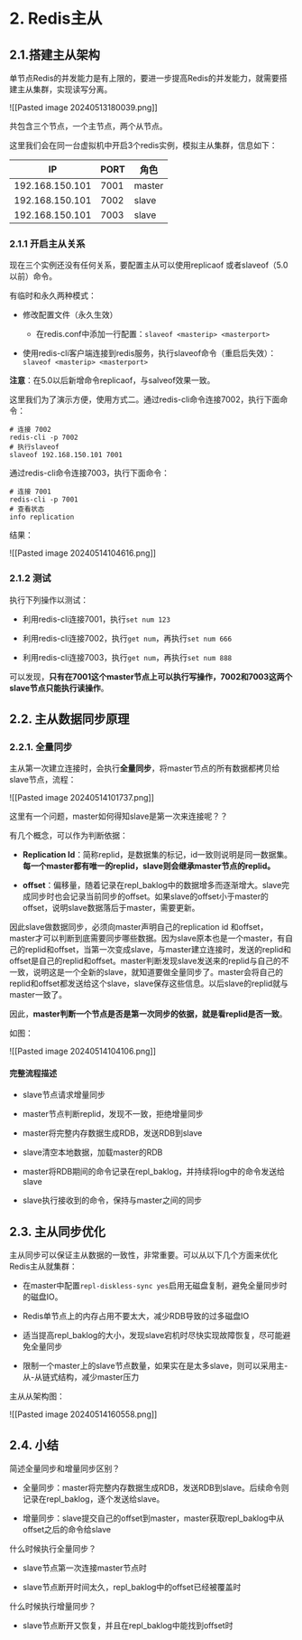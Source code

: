 # 2. Redis主从

## 2.1.搭建主从架构

单节点Redis的并发能力是有上限的，要进一步提高Redis的并发能力，就需要搭建主从集群，实现读写分离。

![[Pasted image 20240513180039.png]]

共包含三个节点，一个主节点，两个从节点。

这里我们会在同一台虚拟机中开启3个redis实例，模拟主从集群，信息如下：

|IP|PORT|角色|
|---|---|---|
|192.168.150.101|7001|master|
|192.168.150.101|7002|slave|
|192.168.150.101|7003|slave|

### 2.1.1 开启主从关系

现在三个实例还没有任何关系，要配置主从可以使用replicaof 或者slaveof（5.0以前）命令。

有临时和永久两种模式：

- 修改配置文件（永久生效）
    - 在redis.conf中添加一行配置：`slaveof <masterip> <masterport>`
        
- 使用redis-cli客户端连接到redis服务，执行slaveof命令（重启后失效）：
    `slaveof <masterip> <masterport>`

**注意**：在5.0以后新增命令replicaof，与salveof效果一致。

这里我们为了演示方便，使用方式二。通过redis-cli命令连接7002，执行下面命令：

```shell
# 连接 7002  
redis-cli -p 7002  
# 执行slaveof  
slaveof 192.168.150.101 7001
```

通过redis-cli命令连接7003，执行下面命令：

```shell
# 连接 7001
redis-cli -p 7001
# 查看状态
info replication
```

结果：

![[Pasted image 20240514104616.png]]

### 2.1.2 测试

执行下列操作以测试：

- 利用redis-cli连接7001，执行`set num 123`
    
- 利用redis-cli连接7002，执行`get num`，再执行`set num 666`
    
- 利用redis-cli连接7003，执行`get num`，再执行`set num 888`

可以发现，**只有在7001这个master节点上可以执行写操作，7002和7003这两个slave节点只能执行读操作**。

## 2.2. 主从数据同步原理

### 2.2.1. 全量同步

主从第一次建立连接时，会执行**全量同步**，将master节点的所有数据都拷贝给slave节点，流程：

![[Pasted image 20240514101737.png]]

这里有一个问题，master如何得知slave是第一次来连接呢？？

有几个概念，可以作为判断依据：

- **Replication Id**：简称replid，是数据集的标记，id一致则说明是同一数据集。**每一个master都有唯一的replid，slave则会继承master节点的replid。**
    
- **offset**：偏移量，随着记录在repl_baklog中的数据增多而逐渐增大。slave完成同步时也会记录当前同步的offset。如果slave的offset小于master的offset，说明slave数据落后于master，需要更新。

因此slave做数据同步，必须向master声明自己的replication id 和offset，master才可以判断到底需要同步哪些数据。因为slave原本也是一个master，有自己的replid和offset，当第一次变成slave，与master建立连接时，发送的replid和offset是自己的replid和offset。master判断发现slave发送来的replid与自己的不一致，说明这是一个全新的slave，就知道要做全量同步了。master会将自己的replid和offset都发送给这个slave，slave保存这些信息。以后slave的replid就与master一致了。

因此，**master判断一个节点是否是第一次同步的依据，就是看replid是否一致**。

如图：

![[Pasted image 20240514104106.png]]

#### 完整流程描述

- slave节点请求增量同步
    
- master节点判断replid，发现不一致，拒绝增量同步
    
- master将完整内存数据生成RDB，发送RDB到slave
    
- slave清空本地数据，加载master的RDB
    
- master将RDB期间的命令记录在repl_baklog，并持续将log中的命令发送给slave
    
- slave执行接收到的命令，保持与master之间的同步

## 2.3. 主从同步优化

主从同步可以保证主从数据的一致性，非常重要。可以从以下几个方面来优化Redis主从就集群：

- 在master中配置`repl-diskless-sync yes`启用无磁盘复制，避免全量同步时的磁盘IO。
    
- Redis单节点上的内存占用不要太大，减少RDB导致的过多磁盘IO
    
- 适当提高repl_baklog的大小，发现slave宕机时尽快实现故障恢复，尽可能避免全量同步
    
- 限制一个master上的slave节点数量，如果实在是太多slave，则可以采用主-从-从链式结构，减少master压力

主从从架构图：

![[Pasted image 20240514160558.png]]

## 2.4. 小结

简述全量同步和增量同步区别？

- 全量同步：master将完整内存数据生成RDB，发送RDB到slave。后续命令则记录在repl_baklog，逐个发送给slave。
    
- 增量同步：slave提交自己的offset到master，master获取repl_baklog中从offset之后的命令给slave

什么时候执行全量同步？

- slave节点第一次连接master节点时
    
- slave节点断开时间太久，repl_baklog中的offset已经被覆盖时

什么时候执行增量同步？

- slave节点断开又恢复，并且在repl_baklog中能找到offset时

